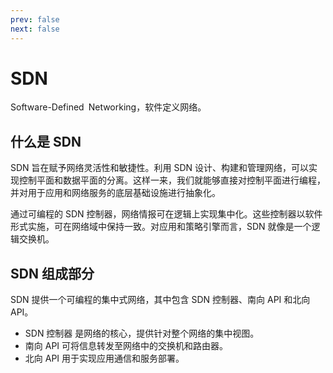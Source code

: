 ```yaml
---
prev: false
next: false
---
```


# SDN

Software-Defined Networking，软件定义网络。

## 什么是 SDN

SDN 旨在赋予网络灵活性和敏捷性。利用 SDN 设计、构建和管理网络，可以实现控制平面和数据平面的分离。这样一来，我们就能够直接对控制平面进行编程，并对用于应用和网络服务的底层基础设施进行抽象化。

通过可编程的 SDN 控制器，⁪网络情报可在逻辑上实现集中化。这些控制器以软件形式实施，可在网络域中保持一致。对应用和策略引擎而言，SDN 就像是一个逻辑交换机。

## SDN 组成部分

SDN 提供一个可编程的集中式网络，其中包含 SDN 控制器、南向 API 和北向 API。

- SDN 控制器 是网络的核心，提供针对整个网络的集中视图。
- 南向 API 可将信息转发至网络中的交换机和路由器。
- 北向 API 用于实现应用通信和服务部署。
